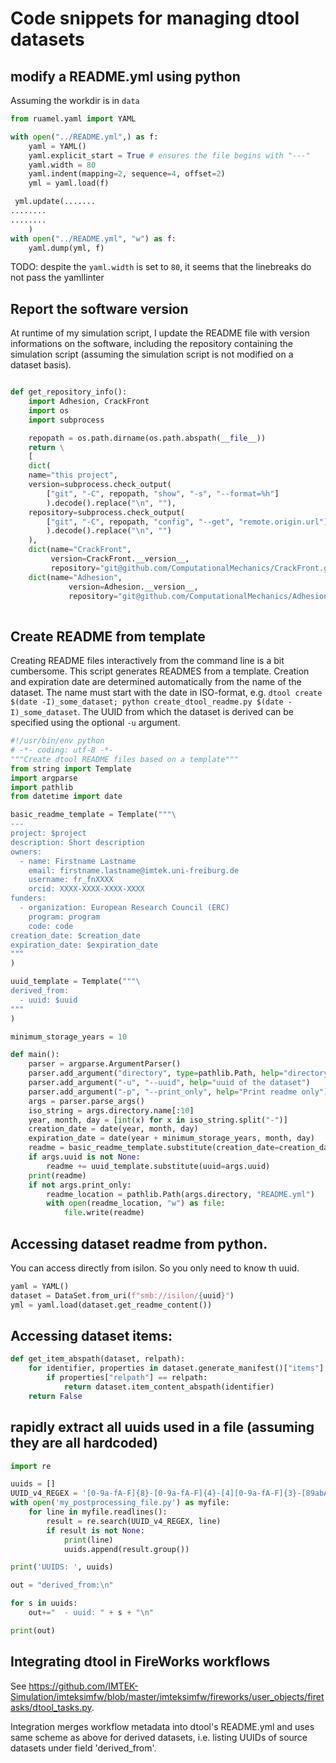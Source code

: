 # Code snippets for managing dtool datasets

## modify a README.yml using python

Assuming the workdir is in `data`
```python
from ruamel.yaml import YAML

with open("../README.yml",) as f:
    yaml = YAML()
    yaml.explicit_start = True # ensures the file begins with "---"
    yaml.width = 80
    yaml.indent(mapping=2, sequence=4, offset=2)
    yml = yaml.load(f)

 yml.update(.......
........
........
    )
with open("../README.yml", "w") as f:
    yaml.dump(yml, f)

```

TODO: despite the `yaml.width` is set to `80`, it seems that the linebreaks do not pass the yamllinter


## Report the software version

At runtime of my simulation script, I update the README file with version informations on the software, including the repository containing the simulation script (assuming the simulation script is not modified on a dataset basis). 

```python

def get_repository_info():
    import Adhesion, CrackFront
    import os
    import subprocess

    repopath = os.path.dirname(os.path.abspath(__file__))
    return \
    [
    dict(
    name="this project",
    version=subprocess.check_output(
        ["git", "-C", repopath, "show", "-s", "--format=%h"]
        ).decode().replace("\n", ""),
    repository=subprocess.check_output(
        ["git", "-C", repopath, "config", "--get", "remote.origin.url"],
        ).decode().replace("\n", "")
    ),
    dict(name="CrackFront",
         version=CrackFront.__version__,
         repository="git@github.com/ComputationalMechanics/CrackFront.git"),
    dict(name="Adhesion",
             version=Adhesion.__version__,
             repository="git@github.com/ComputationalMechanics/Adhesion.git")
    
```

## Create README from template

Creating README files interactively from the command line is a bit cumbersome. This script generates READMES from a template. 
Creation and expiration date are determined automatically from the name of the dataset. The name must start with the date 
in ISO-format, e.g. `dtool create $(date -I)_some_dataset; python create_dtool_readme.py $(date -I)_some_dataset`. The 
UUID from which the dataset is derived can be specified using the optional `-u` argument.

```python
#!/usr/bin/env python
# -*- coding: utf-8 -*-
"""Create dtool README files based on a template"""
from string import Template
import argparse
import pathlib
from datetime import date

basic_readme_template = Template("""\
---
project: $project
description: Short description
owners:
  - name: Firstname Lastname
    email: firstname.lastname@imtek.uni-freiburg.de
    username: fr_fnXXXX
    orcid: XXXX-XXXX-XXXX-XXXX
funders:
  - organization: European Research Council (ERC)
    program: program
    code: code
creation_date: $creation_date
expiration_date: $expiration_date
"""
)

uuid_template = Template("""\
derived_from:
  - uuid: $uuid
"""
)

minimum_storage_years = 10

def main():
    parser = argparse.ArgumentParser()
    parser.add_argument("directory", type=pathlib.Path, help="directory")
    parser.add_argument("-u", "--uuid", help="uuid of the dataset")
    parser.add_argument("-p", "--print_only", help="Print readme only")
    args = parser.parse_args()
    iso_string = args.directory.name[:10]
    year, month, day = [int(x) for x in iso_string.split("-")]
    creation_date = date(year, month, day)
    expiration_date = date(year + minimum_storage_years, month, day)
    readme = basic_readme_template.substitute(creation_date=creation_date, expiration_date=expiration_date, project=args.directory.name)
    if args.uuid is not None:
        readme += uuid_template.substitute(uuid=args.uuid)
    print(readme)
    if not args.print_only:
        readme_location = pathlib.Path(args.directory, "README.yml")
        with open(readme_location, "w") as file:
            file.write(readme)
 ````

## Accessing dataset readme from python.
You can access directly from isilon. So you only need to know th uuid.

```python
yaml = YAML()
dataset = DataSet.from_uri(f"smb://isilon/{uuid}")
yml = yaml.load(dataset.get_readme_content())
```

## Accessing dataset items: 


```python
def get_item_abspath(dataset, relpath):
    for identifier, properties in dataset.generate_manifest()["items"].items():
        if properties["relpath"] == relpath:
            return dataset.item_content_abspath(identifier)
    return False
``` 

## rapidly extract all uuids used in a file (assuming they are all hardcoded)

```python
import re

uuids = []
UUID_v4_REGEX = '[0-9a-fA-F]{8}-[0-9a-fA-F]{4}-[4][0-9a-fA-F]{3}-[89abAB][0-9a-fA-F]{3}-[0-9a-fA-F]{12}'
with open('my_postprocessing_file.py') as myfile:
    for line in myfile.readlines():
        result = re.search(UUID_v4_REGEX, line)
        if result is not None:
            print(line)
            uuids.append(result.group())

print('UUIDS: ', uuids)

out = "derived_from:\n"

for s in uuids:
    out+="  - uuid: " + s + "\n"

print(out)
```



## Integrating dtool in FireWorks workflows

See https://github.com/IMTEK-Simulation/imteksimfw/blob/master/imteksimfw/fireworks/user_objects/firetasks/dtool_tasks.py.

Integration merges workflow metadata into dtool's README.yml and uses same scheme as above for derived datasets, i.e. listing UUIDs of source datasets under field 'derived_from'.
